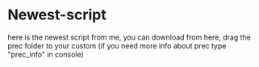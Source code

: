 # Newest-script
here is the newest script from me, you can download from here,
drag the prec folder to your custom (if you need more info about prec type "prec_info" in console)
